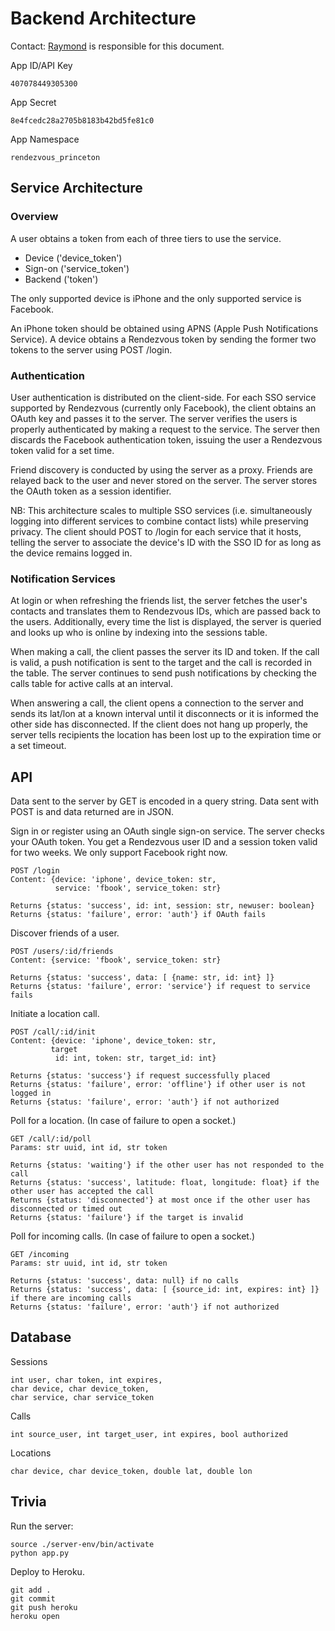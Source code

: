 
Backend Architecture
====================

Contact: [Raymond](raymondz@princeton.edu) is responsible for this document.

App ID/API Key

    407078449305300

App Secret

    8e4fcedc28a2705b8183b42bd5fe81c0

App Namespace

    rendezvous_princeton


Service Architecture
--------------------

### Overview

A user obtains a token from each of three tiers to use the service.

- Device ('device_token')
- Sign-on ('service_token')
- Backend ('token')

The only supported device is iPhone and the only supported service is Facebook.

An iPhone token should be obtained using APNS (Apple Push Notifications Service). A device obtains a Rendezvous token by sending the former two tokens to the server using POST /login.

### Authentication

User authentication is distributed on the client-side. For each SSO service supported by Rendezvous (currently only Facebook), the client obtains an OAuth key and passes it to the server. The server verifies the users is properly authenticated by making a request to the service. The server then discards the Facebook authentication token, issuing the user a Rendezvous token valid for a set time.

Friend discovery is conducted by using the server as a proxy. Friends are relayed back to the user and never stored on the server. The server stores the OAuth token as a session identifier.

NB: This architecture scales to multiple SSO services (i.e. simultaneously logging into different services to combine contact lists) while preserving privacy. The client should POST to /login for each service that it hosts, telling the server to associate the device's ID with the SSO ID for as long as the device remains logged in.

### Notification Services

At login or when refreshing the friends list, the server fetches the user's contacts and translates them to Rendezvous IDs, which are passed back to the users. Additionally, every time the list is displayed, the server is queried and looks up who is online by indexing into the sessions table.

When making a call, the client passes the server its ID and token. If the call is valid, a push notification is sent to the target and the call is recorded in the table. The server continues to send push notifications by checking the calls table for active calls at an interval.

When answering a call, the client opens a connection to the server and sends its lat/lon at a known interval until it disconnects or it is informed the other side has disconnected. If the client does not hang up properly, the server tells recipients the location has been lost up to the expiration time or a set timeout.

API
---

Data sent to the server by GET is encoded in a query string. Data sent with POST is and data returned are in JSON.

Sign in or register using an OAuth single sign-on service. The server checks your OAuth token. You get a Rendezvous user ID and a session token valid for two weeks. We only support Facebook right now.

	POST /login
	Content: {device: 'iphone', device_token: str,
	          service: 'fbook', service_token: str}

	Returns {status: 'success', id: int, session: str, newuser: boolean}
	Returns {status: 'failure', error: 'auth'} if OAuth fails

Discover friends of a user.

	POST /users/:id/friends
	Content: {service: 'fbook', service_token: str}

	Returns {status: 'success', data: [ {name: str, id: int} ]}
	Returns {status: 'failure', error: 'service'} if request to service fails

Initiate a location call.

	POST /call/:id/init
	Content: {device: 'iphone', device_token: str,
             target
	          id: int, token: str, target_id: int}

	Returns {status: 'success'} if request successfully placed
	Returns {status: 'failure', error: 'offline'} if other user is not logged in
	Returns {status: 'failure', error: 'auth'} if not authorized

Poll for a location. (In case of failure to open a socket.)

	GET /call/:id/poll
	Params: str uuid, int id, str token

	Returns {status: 'waiting'} if the other user has not responded to the call
	Returns {status: 'success', latitude: float, longitude: float} if the other user has accepted the call
	Returns {status: 'disconnected'} at most once if the other user has disconnected or timed out
	Returns {status: 'failure'} if the target is invalid

Poll for incoming calls. (In case of failure to open a socket.)

	GET /incoming
	Params: str uuid, int id, str token

	Returns {status: 'success', data: null} if no calls
	Returns {status: 'success', data: [ {source_id: int, expires: int} ]} if there are incoming calls
	Returns {status: 'failure', error: 'auth'} if not authorized

Database
--------

Sessions

    int user, char token, int expires,
    char device, char device_token,
    char service, char service_token

Calls

    int source_user, int target_user, int expires, bool authorized

Locations

    char device, char device_token, double lat, double lon

Trivia
------

Run the server:

	source ./server-env/bin/activate
	python app.py


Deploy to Heroku.

	git add .
	git commit
	git push heroku
	heroku open
